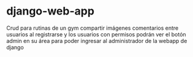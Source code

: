 # django-web-app
Crud para rutinas de un gym compartir imágenes comentarios entre usuarios al registrarse y los usuarios con permisos podrán ver el botón admin en su área para poder ingresar al administrador de la webapp de django
# 
